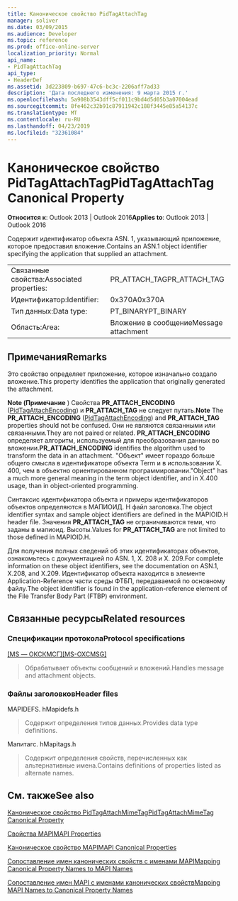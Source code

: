 ```yaml
---
title: Каноническое свойство PidTagAttachTag
manager: soliver
ms.date: 03/09/2015
ms.audience: Developer
ms.topic: reference
ms.prod: office-online-server
localization_priority: Normal
api_name:
- PidTagAttachTag
api_type:
- HeaderDef
ms.assetid: 3d223809-b697-47c6-bc3c-2206aff7ad33
description: 'Дата последнего изменения: 9 марта 2015 г.'
ms.openlocfilehash: 5a908b3543dff5cf011c9bd4d5d05b3a07004ead
ms.sourcegitcommit: 8fe462c32b91c87911942c188f3445e85a54137c
ms.translationtype: MT
ms.contentlocale: ru-RU
ms.lasthandoff: 04/23/2019
ms.locfileid: "32361084"
---
```

# <a name="pidtagattachtag-canonical-property"></a><span data-ttu-id="d9ef6-103">Каноническое свойство PidTagAttachTag</span><span class="sxs-lookup"><span data-stu-id="d9ef6-103">PidTagAttachTag Canonical Property</span></span>

  
  
<span data-ttu-id="d9ef6-104">**Относится к**: Outlook 2013 | Outlook 2016</span><span class="sxs-lookup"><span data-stu-id="d9ef6-104">**Applies to**: Outlook 2013 | Outlook 2016</span></span> 
  
<span data-ttu-id="d9ef6-105">Содержит идентификатор объекта ASN. 1, указывающий приложение, которое предоставил вложение.</span><span class="sxs-lookup"><span data-stu-id="d9ef6-105">Contains an ASN.1 object identifier specifying the application that supplied an attachment.</span></span> 
  
|||
|:-----|:-----|
|<span data-ttu-id="d9ef6-106">Связанные свойства:</span><span class="sxs-lookup"><span data-stu-id="d9ef6-106">Associated properties:</span></span>  <br/> |<span data-ttu-id="d9ef6-107">PR_ATTACH_TAG</span><span class="sxs-lookup"><span data-stu-id="d9ef6-107">PR_ATTACH_TAG</span></span>  <br/> |
|<span data-ttu-id="d9ef6-108">Идентификатор:</span><span class="sxs-lookup"><span data-stu-id="d9ef6-108">Identifier:</span></span>  <br/> |<span data-ttu-id="d9ef6-109">0x370A</span><span class="sxs-lookup"><span data-stu-id="d9ef6-109">0x370A</span></span>  <br/> |
|<span data-ttu-id="d9ef6-110">Тип данных:</span><span class="sxs-lookup"><span data-stu-id="d9ef6-110">Data type:</span></span>  <br/> |<span data-ttu-id="d9ef6-111">PT_BINARY</span><span class="sxs-lookup"><span data-stu-id="d9ef6-111">PT_BINARY</span></span>  <br/> |
|<span data-ttu-id="d9ef6-112">Область:</span><span class="sxs-lookup"><span data-stu-id="d9ef6-112">Area:</span></span>  <br/> |<span data-ttu-id="d9ef6-113">Вложение в сообщение</span><span class="sxs-lookup"><span data-stu-id="d9ef6-113">Message attachment</span></span>  <br/> |
   
## <a name="remarks"></a><span data-ttu-id="d9ef6-114">Примечания</span><span class="sxs-lookup"><span data-stu-id="d9ef6-114">Remarks</span></span>

<span data-ttu-id="d9ef6-115">Это свойство определяет приложение, которое изначально создало вложение.</span><span class="sxs-lookup"><span data-stu-id="d9ef6-115">This property identifies the application that originally generated the attachment.</span></span>
  
 <span data-ttu-id="d9ef6-116">**Note (Примечание** ) Свойства **PR_ATTACH_ENCODING** ([PidTagAttachEncoding](pidtagattachencoding-canonical-property.md)) и **PR_ATTACH_TAG** не следует путать.</span><span class="sxs-lookup"><span data-stu-id="d9ef6-116">**Note** The **PR_ATTACH_ENCODING** ([PidTagAttachEncoding](pidtagattachencoding-canonical-property.md)) and **PR_ATTACH_TAG** properties should not be confused.</span></span> <span data-ttu-id="d9ef6-117">Они не являются связанными или связанными.</span><span class="sxs-lookup"><span data-stu-id="d9ef6-117">They are not paired or related.</span></span> <span data-ttu-id="d9ef6-118">**PR_ATTACH_ENCODING** определяет алгоритм, используемый для преобразования данных во вложении.</span><span class="sxs-lookup"><span data-stu-id="d9ef6-118">**PR_ATTACH_ENCODING** identifies the algorithm used to transform the data in an attachment.</span></span> <span data-ttu-id="d9ef6-119">"Объект" имеет гораздо больше общего смысла в идентификаторе объекта Term и в использовании X. 400, чем в объектно ориентированном программировании.</span><span class="sxs-lookup"><span data-stu-id="d9ef6-119">"Object" has a much more general meaning in the term object identifier, and in X.400 usage, than in object-oriented programming.</span></span> 
  
<span data-ttu-id="d9ef6-120">Синтаксис идентификатора объекта и примеры идентификаторов объектов определяются в МАПИОИД. H файл заголовка.</span><span class="sxs-lookup"><span data-stu-id="d9ef6-120">The object identifier syntax and sample object identifiers are defined in the MAPIOID.H header file.</span></span> <span data-ttu-id="d9ef6-121">Значения **PR_ATTACH_TAG** не ограничиваются теми, что заданы в мапиоид. Высоты.</span><span class="sxs-lookup"><span data-stu-id="d9ef6-121">Values for **PR_ATTACH_TAG** are not limited to those defined in MAPIOID.H.</span></span> 
  
<span data-ttu-id="d9ef6-122">Для получения полных сведений об этих идентификаторах объектов, ознакомьтесь с документацией по ASN. 1, X. 208 и X. 209.</span><span class="sxs-lookup"><span data-stu-id="d9ef6-122">For complete information on these object identifiers, see the documentation on ASN.1, X.208, and X.209.</span></span> <span data-ttu-id="d9ef6-123">Идентификатор объекта находится в элементе Application-Reference части среды ФТБП, передаваемой по основному файлу.</span><span class="sxs-lookup"><span data-stu-id="d9ef6-123">The object identifier is found in the application-reference element of the File Transfer Body Part (FTBP) environment.</span></span> 
  
## <a name="related-resources"></a><span data-ttu-id="d9ef6-124">Связанные ресурсы</span><span class="sxs-lookup"><span data-stu-id="d9ef6-124">Related resources</span></span>

### <a name="protocol-specifications"></a><span data-ttu-id="d9ef6-125">Спецификации протокола</span><span class="sxs-lookup"><span data-stu-id="d9ef6-125">Protocol specifications</span></span>

<span data-ttu-id="d9ef6-126">[[MS — ОКСКМСГ]](https://msdn.microsoft.com/library/7fd7ec40-deec-4c06-9493-1bc06b349682%28Office.15%29.aspx)</span><span class="sxs-lookup"><span data-stu-id="d9ef6-126">[[MS-OXCMSG]](https://msdn.microsoft.com/library/7fd7ec40-deec-4c06-9493-1bc06b349682%28Office.15%29.aspx)</span></span>
  
> <span data-ttu-id="d9ef6-127">Обрабатывает объекты сообщений и вложений.</span><span class="sxs-lookup"><span data-stu-id="d9ef6-127">Handles message and attachment objects.</span></span>
    
### <a name="header-files"></a><span data-ttu-id="d9ef6-128">Файлы заголовков</span><span class="sxs-lookup"><span data-stu-id="d9ef6-128">Header files</span></span>

<span data-ttu-id="d9ef6-129">MAPIDEFS. h</span><span class="sxs-lookup"><span data-stu-id="d9ef6-129">Mapidefs.h</span></span>
  
> <span data-ttu-id="d9ef6-130">Содержит определения типов данных.</span><span class="sxs-lookup"><span data-stu-id="d9ef6-130">Provides data type definitions.</span></span>
    
<span data-ttu-id="d9ef6-131">Мапитагс. h</span><span class="sxs-lookup"><span data-stu-id="d9ef6-131">Mapitags.h</span></span>
  
> <span data-ttu-id="d9ef6-132">Содержит определения свойств, перечисленных как альтернативные имена.</span><span class="sxs-lookup"><span data-stu-id="d9ef6-132">Contains definitions of properties listed as alternate names.</span></span>
    
## <a name="see-also"></a><span data-ttu-id="d9ef6-133">См. также</span><span class="sxs-lookup"><span data-stu-id="d9ef6-133">See also</span></span>



[<span data-ttu-id="d9ef6-134">Каноническое свойство PidTagAttachMimeTag</span><span class="sxs-lookup"><span data-stu-id="d9ef6-134">PidTagAttachMimeTag Canonical Property</span></span>](pidtagattachmimetag-canonical-property.md)


[<span data-ttu-id="d9ef6-135">Свойства MAPI</span><span class="sxs-lookup"><span data-stu-id="d9ef6-135">MAPI Properties</span></span>](mapi-properties.md)
  
[<span data-ttu-id="d9ef6-136">Каноническое свойство MAPI</span><span class="sxs-lookup"><span data-stu-id="d9ef6-136">MAPI Canonical Properties</span></span>](mapi-canonical-properties.md)
  
[<span data-ttu-id="d9ef6-137">Сопоставление имен канонических свойств с именами MAPI</span><span class="sxs-lookup"><span data-stu-id="d9ef6-137">Mapping Canonical Property Names to MAPI Names</span></span>](mapping-canonical-property-names-to-mapi-names.md)
  
[<span data-ttu-id="d9ef6-138">Сопоставление имен MAPI с именами канонических свойств</span><span class="sxs-lookup"><span data-stu-id="d9ef6-138">Mapping MAPI Names to Canonical Property Names</span></span>](mapping-mapi-names-to-canonical-property-names.md)

